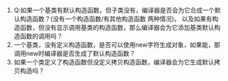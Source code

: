 1. Q:如果一个基类有默认构造函数，但子类没有，编译器是否会为它合成一个默认构造函数？(没有一个构造函数/有其他构造函数 两种情况)。 以及如果有构造函数，但没有显示调用基类的构造函数，那么编译器会为它添加基类默认构造函数的调用吗？
2.  一个基类，没有定义构造函数，是否可以使用new字符生成对象，如果能，那调用new时编译器是否生成了默认构造函数？
3. 如果一个类定义了构造函数但没定义拷贝构造函数，编译器会为它生成默认拷贝构造吗？